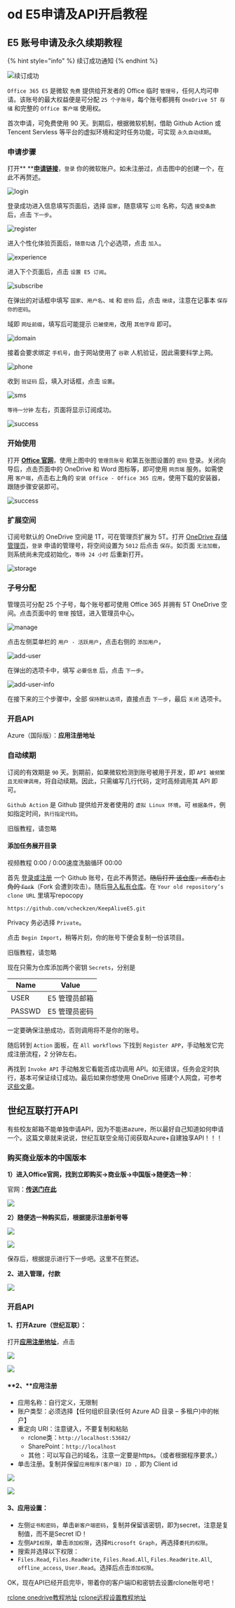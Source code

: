 # od E5申请及API开启教程

## E5 账号申请及永久续期教程

{% hint style="info" %}
续订成功通知
{% endhint %}

![续订成功](https://p.pstatp.com/origin/1379a00013ebe08e35ebd)

`Office 365 E5` 是微软 `免费` 提供给开发者的 Office 临时 `管理号`，任何人均可申请。该账号的最大权益便是可分配 `25 个子账号`，每个账号都拥有 `OneDrive 5T 存储` 和完整的 `Office 客户端` 使用权。

首次申请，可免费使用 90 天。到期后，根据微软机制，借助 Github Action 或 Tencent Servless 等平台的虚拟环境和定时任务功能，可实现 `永久自动续期`。

### 申请步骤

打开** **[**申请链接**](https://developer.microsoft.com/en-us/office/profile?source=transaction-welcome-email)，`登录` 你的微软账户。如未注册过，点击图中的创建一个，在此不再赘述。

![login](https://inews.gtimg.com/newsapp\_ls/0/12096694967/0)

登录成功进入信息填写页面后，选择 `国家`，随意填写 `公司` 名称，勾选 `接受条款` 后，点击 `下一步`。

![register](https://inews.gtimg.com/newsapp\_ls/0/12099533891/0)

进入个性化体验页面后，`随意勾选` 几个必选项，点击 `加入`。

![experience](https://p.pstatp.com/origin/1381e000020431eee5bbc)

进入下个页面后，点击 `设置 E5 订阅`。

![subscribe](https://inews.gtimg.com/newsapp\_ls/0/12096775126/0)

在弹出的对话框中填写 `国家`、`用户名`、`域` 和 `密码` 后，点击 `继续`，注意在记事本 `保存你的密码`。

域即 `网址前缀`，填写后可能提示 `已被使用`，改用 `其他字母` 即可。

![domain](https://inews.gtimg.com/newsapp\_ls/0/12096799759/0)

接着会要求绑定 `手机号`，由于网站使用了 `谷歌` 人机验证，因此需要科学上网。

![phone](https://p.pstatp.com/origin/137dc00003cb1999b554d)

收到 `验证码` 后，填入对话框，点击 `设置`。

![sms](https://inews.gtimg.com/newsapp\_ls/0/12096853407/0)

`等待一分钟` 左右，页面将显示订阅成功。

![success](https://inews.gtimg.com/newsapp\_ls/0/12096869353/0)

### 开始使用

打开 [**Office 官网**](https://logi.im/go/aHR0cHM6Ly93d3cub2ZmaWNlLmNvbS8|YXV0aD0y)，使用上图中的 `管理员账号` 和第五张图设置的 `密码` 登录。关闭向导后，点击页面中的 OneDrive 和 Word 图标等，即可使用 `网页端` 服务。如需使用 `客户端`，点击右上角的 `安装 Office - Office 365 应用`，使用下载的安装器，跟随步骤安装即可。

![success](https://inews.gtimg.com/newsapp\_ls/0/12096924747/0)

### 扩展空间

订阅号默认的 OneDrive 空间是 1T，可在管理页扩展为 5T。打开 [OneDrive 存储管理页](https://logi.im/go/aHR0cHM6Ly9hZG1pbi5vbmVkcml2ZS5jb20vP3Y9U3RvcmFnZVNldHRpbmdz)，`登录` 申请的管理号，将空间设置为 `5012` 后点击 `保存`。如页面 `无法加载`，则系统尚未完成初始化，`等待 24 小时` 后重新打开。

![storage](https://p.pstatp.com/origin/137b200002a2475114ae7)

### 子号分配

管理员可分配 25 个子号，每个账号都可使用 Office 365 并拥有 5T OneDrive 空间。点击页面中的 `管理` 按钮，进入管理员中心。

![manage](https://inews.gtimg.com/newsapp\_ls/0/12096959440/0)

点击左侧菜单栏的 `用户 - 活跃用户`，点击右侧的 `添加用户`，

![add-user](https://p.pstatp.com/origin/ff970002f84e61793622)

在弹出的选项卡中，填写 `必要信息` 后，点击 `下一步`。

![add-user-info](https://p.pstatp.com/origin/fe94000170c0ee48e47b)

在接下来的三个步骤中，全部 `保持默认选项`，直接点击 `下一步`，最后 `关闭` 选项卡。

### 开启API

&#x20;Azure（国际版）：**应用注册地址**

### 自动续期

订阅的有效期是 `90` 天。到期前，如果微软检测到账号被用于开发，即 `API 被频繁且无规律调用`，将自动续期。因此，只需编写几行代码，定时高频调用其 API 即可。

`Github Action` 是 Github 提供给开发者使用的 `虚拟 Linux 环境`，可 `根据条件`，例如指定时间，`执行指定代码`。

旧版教程，请忽略

#### 添加任务展开目录

视频教程   0:00 / 0:00速度洗脑循环 00:00

首先 [登录或注册](https://logi.im/go/aHR0cHM6Ly9naXRodWIuY29tLw==) 一个 Github 账号，在此不再赘述。~~随后打开 ~~[~~该仓库~~](https://logi.im/go/aHR0cHM6Ly9naXRodWIuY29tL3ZjaGVja3plbi9BdXRvQXBpU2VjcmV0)~~，点击右上角的 `Fork`~~（Fork 会遭到攻击）。随后[导入私有仓库](https://logi.im/go/aHR0cHM6Ly9kb2NzLmdpdGh1Yi5jb20vY24vZ2l0aHViL2ltcG9ydGluZy15b3VyLXByb2plY3RzLXRvLWdpdGh1Yi9pbXBvcnRpbmctYS1yZXBvc2l0b3J5LXdpdGgtZ2l0aHViLWltcG9ydGVy)。在 `Your old repository’s clone URL` 里填写repocopy

```
https://github.com/vcheckzen/KeepAliveE5.git
```

Privacy 务必选择 `Private`。

点击 `Begin Import`，稍等片刻，你的账号下便会复制一份该项目。

旧版教程，请忽略

现在只需为仓库添加两个密钥 `Secrets`，分别是

| Name   | Value    |
| ------ | -------- |
| USER   | E5 管理员邮箱 |
| PASSWD | E5 管理员密码 |

一定要确保注册成功，否则调用将不是你的账号。

随后转到 `Action` 面板，在 `All workflows` 下找到 `Register APP`，手动触发它完成注册流程，2 分钟左右。

再找到 `Invoke API` 手动触发它看能否成功调用 API。如无错误，任务会定时执行，基本可保证续订成功。最后如果你想使用 OneDrive 搭建个人网盘，可参考 [这些文章](https://logi.im/tag/OneDrive/)。

## 世纪互联打开API

有些校友邮箱不能单独申请API，因为不能进azure，所以最好自己知道如何申请一个。这篇文章就来说说，世纪互联空全局订阅获取Azure+自建独享API！！！

### **购买商业版本的中国版本**

**1）进入Office官网，找到立即购买→商业版→中国版→随便选一种**：

官网：[**传送门在此**](https://www.microsoft.com/zh-cn/microsoft-365/compare-china-global-versions-microsoft-365)

![](../.gitbook/assets/image.png)

**2）随便选一种购买后，根据提示注册新号等**

![](<../.gitbook/assets/image (1).png>)

![](<../.gitbook/assets/image (2).png>)

保存后，根据提示进行下一步吧。这里不在赘述。

**2、进入管理，付款**

![](<../.gitbook/assets/image (3).png>)

### 开启API

#### 1、打开Azure（世纪互联）：

打开[**应用注册地址**](https://portal.azure.cn/#blade/Microsoft\_AAD\_RegisteredApps/ApplicationsListBlade)，点击 &#x20;

![](<../.gitbook/assets/image (6).png>)

![](<../.gitbook/assets/image (7).png>)

#### **2、**应用注册

* 应用名称：自行定义，无限制
* 账户类型：必须选择【任何组织目录(任何 Azure AD 目录 – 多租户)中的帐户】
* 重定向 URI：注意键入，不要复制和粘贴
  * rclone类：`http://localhost:53682/`
  * SharePoint：`http://localhost`
  * 其他：可以写自己的域名，注意一定要是https。（或者根据程序要求。）
* 单击注册。复制并保留`应用程序(客户端) ID ，`即为 Client id

![](<../.gitbook/assets/image (5).png>)

![](<../.gitbook/assets/image (8).png>)

#### 3、应用设置：

* 左侧`证书和密码`，单击`新客户端密码`，复制并保留该密钥，即为secret，注意是复制值，而不是Secret ID！
* 左侧`API权限`，单击`添加权限`，选择`Microsoft Graph`，再选择`委托的权限`。
* 搜索并选择以下权限：
* &#x20;`Files.Read`, `Files.ReadWrite`, `Files.Read.All`, `Files.ReadWrite.All`, `offline_access`, `User.Read`。选择后点击`添加权限`。

OK，现在API已经开启完毕，带着你的客户端ID和密钥去设置rclone账号吧！

[rclone onedrive教程地址](https://rclone.org/onedrive/)     [rclone远程设置教程地址](https://rclone.org/remote\_setup/)

